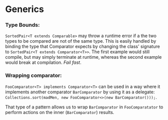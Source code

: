 # Generics

### Type Bounds:

`SortedPair<T extends Comparable>` may throw a runtime error if a the two types to be compared are not of the same type.
This is easily handled by binding the type that Comparator expects by changing the class' signature to `SortedPair<T extends Comparator<T>>`.
The first example would still compile, but may simply terminate at runtime, whereas the second example would break at compilation.
*Fail fast*. 

### Wrapping comparator:
`FooComparator<T> implements Comparator<T>` can be used in a way where it implements another comparator `BarComparator`
by using it as a delegate: `Collections.sort(madMen, new FooComparator<>(new BarComparator()));`.

That type of a pattern allows us to wrap `BarComparator` in `FooComparatator` to perform actions on the inner (`BarComparator`) results.

